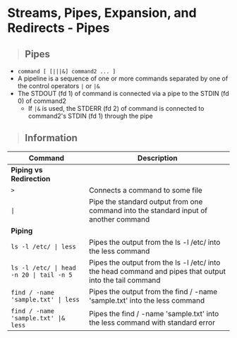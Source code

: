 # Streams, Pipes, Expansion, and Redirects - Pipes

> ## **Pipes**
- `command [ [|||&] command2 ... ]`
- A pipeline is a sequence of one or more commands separated by one of the control operators `|` or `|&`
- The STDOUT (fd 1) of command is connected via a pipe to the STDIN (fd 0) of command2
    - If `|&` is used, the STDERR (fd 2) of command is connected to command2's STDIN (fd 1) through the pipe

> ## **Information**

| **Command**   | **Description**   |
| --------------|-------------------|
| **Piping vs Redirection** |
| `>` | Connects a command to some file |
| `\|` | Pipe the standard output from one command into the standard input of another command |
| **Piping** |
| `ls -l /etc/ \| less` | Pipes the output from the ls -l /etc/ into the less command |
| `ls -l /etc/ \| head -n 20 \| tail -n 5` | Pipes the output from the ls -l /etc/ into the head command and pipes that output into the tail command |
| `find / -name 'sample.txt' \| less` | Pipes the output from the find / -name 'sample.txt' into the less command |
| `find / -name 'sample.txt' \|& less` | Pipes the find / -name 'sample.txt' into the less command with standard error |